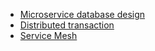 - [Microservice database design](https://www.baeldung.com/cs/microservices-db-design)
- [Distributed transaction](https://viblo.asia/p/distributed-transaction-two-phase-commit-naQZRBemZvx)
- [Service Mesh](https://viblo.asia/p/service-mesh-la-gi-dong-vai-tro-nhu-the-nao-trong-microservices-architecture-djeZ1jr3lWz)